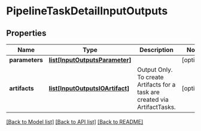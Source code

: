 # PipelineTaskDetailInputOutputs

## Properties
Name | Type | Description | Notes
------------ | ------------- | ------------- | -------------
**parameters** | [**list[InputOutputsParameter]**](InputOutputsParameter.md) |  | [optional] 
**artifacts** | [**list[InputOutputsIOArtifact]**](InputOutputsIOArtifact.md) | Output Only. To create Artifacts for a task are created via ArtifactTasks. | [optional] 

[[Back to Model list]](../README.md#documentation-for-models) [[Back to API list]](../README.md#documentation-for-api-endpoints) [[Back to README]](../README.md)


